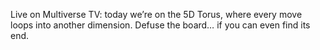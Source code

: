 Live on Multiverse TV: today we’re on the 5D Torus, where every move loops into another dimension. Defuse the board… if you can even find its end.
